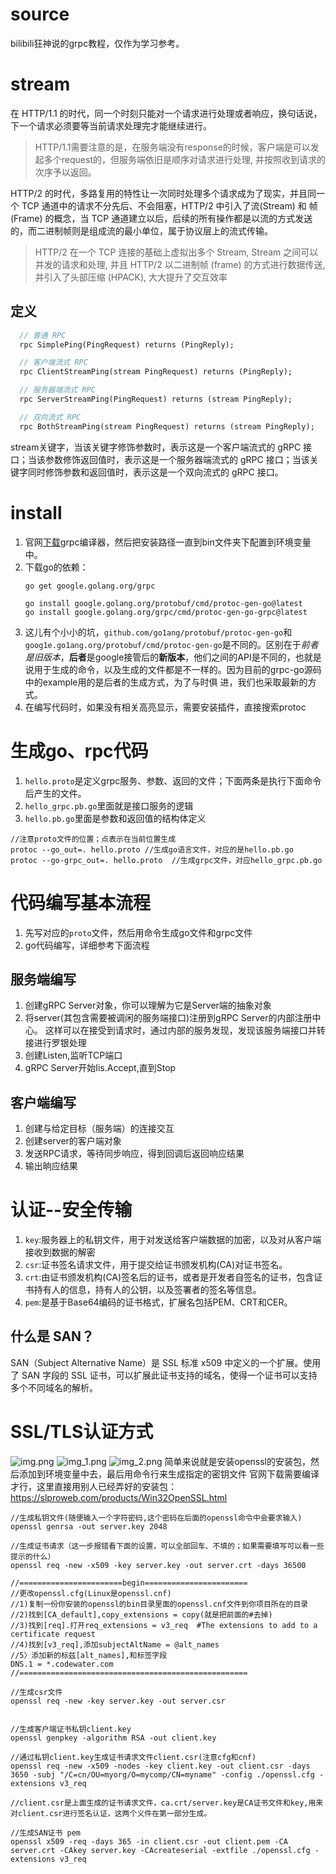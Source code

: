 # source
bilibili狂神说的grpc教程，仅作为学习参考。

# stream
在 HTTP/1.1 的时代，同一个时刻只能对一个请求进行处理或者响应，换句话说，下一个请求必须要等当前请求处理完才能继续进行。

> HTTP/1.1需要注意的是，在服务端没有response的时候，客户端是可以发起多个request的，但服务端依旧是顺序对请求进行处理, 并按照收到请求的次序予以返回。

HTTP/2 的时代，多路复用的特性让一次同时处理多个请求成为了现实，并且同一个 TCP 通道中的请求不分先后、不会阻塞，HTTP/2 中引入了流(Stream) 和 帧(Frame) 的概念，当 TCP 通道建立以后，后续的所有操作都是以流的方式发送的，而二进制帧则是组成流的最小单位，属于协议层上的流式传输。

> HTTP/2 在一个 TCP 连接的基础上虚拟出多个 Stream, Stream 之间可以并发的请求和处理, 并且 HTTP/2 以二进制帧 (frame) 的方式进行数据传送, 并引入了头部压缩 (HPACK), 大大提升了交互效率

## 定义
```protobuf
  // 普通 RPC
  rpc SimplePing(PingRequest) returns (PingReply);

  // 客户端流式 RPC
  rpc ClientStreamPing(stream PingRequest) returns (PingReply);

  // 服务器端流式 RPC
  rpc ServerStreamPing(PingRequest) returns (stream PingReply);

  // 双向流式 RPC
  rpc BothStreamPing(stream PingRequest) returns (stream PingReply);
```

stream关键字，当该关键字修饰参数时，表示这是一个客户端流式的 gRPC 接口；当该参数修饰返回值时，表示这是一个服务器端流式的 gRPC 接口；当该关键字同时修饰参数和返回值时，表示这是一个双向流式的 gRPC 接口。

# install
1. 官网[下载](https://github.com/protocolbuffers/protobuf/releases?page=2)grpc编译器，然后把安装路径一直到bin文件夹下配置到环境变量中。
2. 下载go的依赖：
   ```
   go get google.golang.org/grpc
   
   go install google.golang.org/protobuf/cmd/protoc-gen-go@latest
   go install google.golang.org/grpc/cmd/protoc-gen-go-grpc@latest
   ```
3. 这儿有个小小的坑，`github.com/go1ang/protobuf/protoc-gen-go`和 `goog1e.go1ang.org/protobuf/cmd/protoc-gen-go`是不同的。区别在于*前者是旧版本*，**后者**是google接管后的**新版本**，他们之间的API是不同的，也就是说用于生成的命令，以及生成的文件都是不一样的。因为目前的grpc-go源码中的example用的是后者的生成方式，为了与时俱
   进，我们也采取最新的方式。
4. 在编写代码时，如果没有相关高亮显示，需要安装插件，直接搜索protoc

# 生成go、rpc代码
1. `hello.proto`是定义grpc服务、参数、返回的文件；下面两条是执行下面命令后产生的文件。
2. `hello_grpc.pb.go`里面就是接口服务的逻辑
3. `hello.pb.go`里面是参数和返回值的结构体定义
```
//注意proto文件的位置；点表示在当前位置生成
protoc --go_out=. hello.proto //生成go语言文件，对应的是hello.pb.go
protoc --go-grpc_out=. hello.proto  //生成grpc文件，对应hello_grpc.pb.go
```

# 代码编写基本流程
1. 先写对应的`proto`文件，然后用命令生成go文件和grpc文件
2. go代码编写，详细参考下面流程


## 服务端编写
1. 创建gRPC Server对象，你可以理解为它是Server端的抽象对象
2. 将server(其包含需要被调闲的服务端接口)注册到gRPC Server的内部注册中心。 这样可以在接受到请求时，通过内部的服务发现，发现该服务端接口并转接进行罗银处理
3. 创建Listen,监听TCP端口
4. gRPC Server开始Iis.Accept,直到Stop
## 客户端编写
1. 创建与给定目标（服务端）的连接交互
2. 创建server的客户端对象
3. 发送RPC请求，等待同步响应，得到回调后返回响应结果
4. 输出晌应结果

# 认证--安全传输

1. `key`:服务器上的私钥文件，用于对发送给客户端数据的加密，以及对从客户端接收到数据的解密
2. `csr`:证书签名请求文件，用于提交给证书颁发机构(CA)对证书签名。
3. `crt`:由证书颁发机构(CA)签名后的证书，或者是开发者自签名的证书，包含证书持有人的信息，持有人的公钥，以及签署者的签名等信息。
4. `pem`:是基于Base64编码的证书格式，扩展名包括PEM、CRT和CER。

## 什么是 SAN？

SAN（Subject Alternative Name）是 SSL 标准 x509 中定义的一个扩展。使用了 SAN 字段的 SSL 证书，可以扩展此证书支持的域名，使得一个证书可以支持多个不同域名的解析。


# SSL/TLS认证方式
![img.png](img.png)
![img_1.png](img_1.png)
![img_2.png](img_2.png)
简单来说就是安装openssl的安装包，然后添加到环境变量中去，最后用命令行来生成指定的密钥文件
官网下载需要编译才行，这里直接用别人已经弄好的安装包：
https://slproweb.com/products/Win32OpenSSL.html

```
//生成私钥文件(随便输入一个字符密码,这个密码在后面的openssl命令中会要求输入)
openssl genrsa -out server.key 2048

//生成证书请求（这一步报错看下面的设置，可以全部回车、不填的；如果需要填写可以看一些提示的什么）
openssl req -new -x509 -key server.key -out server.crt -days 36500

//=======================begin=======================
//更改openssl.cfg(Linux是openssl.cnf)
//1)复制一份你安装的openssl的bin目录里面的openssl.cnf文件到你项目所在的目录
//2)找到[CA_default],copy_extensions = copy(就是把前面的#去掉)
//3)找到[req].打开req_extensions = v3_req  #The extensions to add to a certificate request
//4)找到[v3_req],添加subjectAltName = @alt_names
//5〉添加新的标兹[alt_names],和标签字段
DNS.1 = *.codewater.com
//===================================================

//生成csr文件
openssl req -new -key server.key -out server.csr


//生成客户端证书私钥client.key
openssl genpkey -algorithm RSA -out client.key

//通过私钥client.key生成证书请求文件client.csr(注意cfg和cnf)
openssl req -new -x509 -nodes -key client.key -out client.csr -days 3650 -subj "/C=cn/OU=myorg/O=mycomp/CN=myname" -config ./openssl.cfg -extensions v3_req

//client.csr是上面生成的证书请求文件，ca.crt/server.key是CA证书文件和key,用来对client.csr进行签名认证，这两个义件在第一部分生成。

//生成SAN证书 pem
openssl x509 -req -days 365 -in client.csr -out client.pem -CA server.crt -CAkey server.key -CAcreateserial -extfile ./openssl.cfg -extensions v3_req
```


